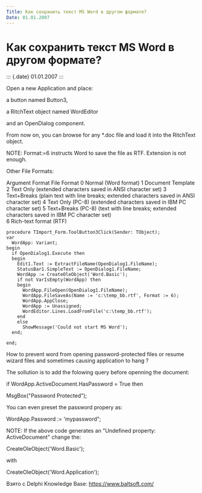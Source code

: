 ```yaml
---
Title: Как сохранить текст MS Word в другом формате?
Date: 01.01.2007
---
```



Как сохранить текст MS Word в другом формате?
=============================================

::: {.date}
01.01.2007
:::

Open a new Application and place:

a button named Button3,

a RitchText object named WordEditor

and an OpenDialog component.

From now on, you can browse for any \*.doc file and load it into the
RitchText object.

NOTE: Format:=6 instructs Word to save the file as RTF. Extension is not
enough.

Other File Formats:

Argument Format          File Format       0        Normal (Word format)
      1        Document Template       2        Text Only (extended
characters saved in ANSI character set)       3        Text+Breaks
(plain text with line breaks; extended characters saved in ANSI
character set)       4        Text Only (PC-8) (extended characters
saved in IBM PC character set)       5        Text+Breaks (PC-8) (text
with line breaks; extended characters saved in IBM PC character set)    
  6        Rich-text format (RTF)      

    procedure TImport_Form.ToolButton3Click(Sender: TObject);
    var
      WordApp: Variant;
    begin
      if OpenDialog1.Execute then
      begin
        Edit1.Text := ExtractFileName(OpenDialog1.FileName);
        StatusBar1.SimpleText := OpenDialog1.FileName;
        WordApp := CreateOleObject('Word.Basic');
        if not VarIsEmpty(WordApp) then
        begin
          WordApp.FileOpen(OpenDialog1.FileName);
          WordApp.FileSaveAs(Name := 'c:\temp_bb.rtf', Format := 6);
          WordApp.AppClose;
          WordApp := Unassigned;
          WordEditor.Lines.LoadFromFile('c:\temp_bb.rtf');
        end
        else
          ShowMessage('Could not start MS Word');
      end;
     
    end;

How to prevent word from opening password-protected files or resume
wizard files and sometimes causing application to hang ?

The sollution is to add the folowing query before openning the document:

if WordApp.ActiveDocument.HasPassword = True then

MsgBox(\"Password Protected\");

You can even preset the password propery as:

WordApp.Password := \'mypassword\";

NOTE: If the above code generates an \"Undefined property:
ActiveDocument\" change the:

CreateOleObject(\'Word.Basic\');

with

CreateOleObject(\'Word.Application\');

Взято с Delphi Knowledge Base: <https://www.baltsoft.com/>
